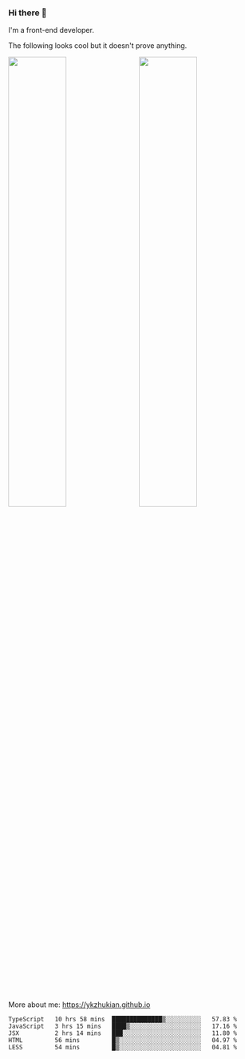 ### Hi there 👋

I'm a front-end developer.

The following looks cool but it doesn't prove anything.

[<img align="right" width="48%" src="https://github-readme-stats.vercel.app/api?username=ykzhukian&show_icons=true&theme=dracula">](https://github.com/anuraghazra/github-readme-stats)

[<img width="48%" src="https://github-readme-stats.vercel.app/api/top-langs/?username=ykzhukian&layout=compact&theme=dracula">](https://github.com/anuraghazra/github-readme-stats)

More about me: 
https://ykzhukian.github.io

<!--START_SECTION:waka-->
```text
TypeScript   10 hrs 58 mins  ██████████████▒░░░░░░░░░░   57.83 % 
JavaScript   3 hrs 15 mins   ████▒░░░░░░░░░░░░░░░░░░░░   17.16 % 
JSX          2 hrs 14 mins   ███░░░░░░░░░░░░░░░░░░░░░░   11.80 % 
HTML         56 mins         █▒░░░░░░░░░░░░░░░░░░░░░░░   04.97 % 
LESS         54 mins         █▒░░░░░░░░░░░░░░░░░░░░░░░   04.81 % 
```
<!--END_SECTION:waka-->

